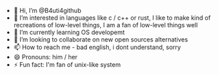 - 👋 Hi, I’m @B4uti4github
- 👀 I’m interested in languages ​​like c / c++ or rust, I like to make kind of recreations of low-level things, I am a fan of low-level things well
- 🌱 I’m currently learning OS developemt
- 💞️ I’m looking to collaborate on new open sources alternatives
- 📫 How to reach me - bad english, i dont understand, sorry
- 😄 Pronouns: him / her
- ⚡ Fun fact: I'm fan of unix-like system

<!---
B4uti4github/B4uti4github is a ✨ special ✨ repository because its `README.md` (this file) appears on your GitHub profile.
You can click the Preview link to take a look at your changes.
--->
